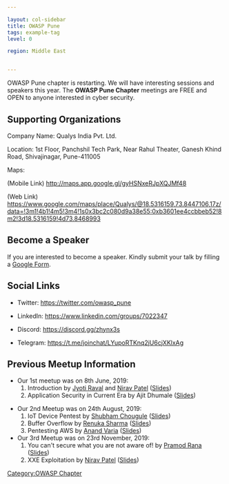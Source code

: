 ```yaml
---

layout: col-sidebar
title: OWASP Pune
tags: example-tag
level: 0

region: Middle East


---
```

OWASP Pune chapter is restarting. We will have interesting sessions and
speakers this year. The **OWASP Pune Chapter** meetings are FREE and
OPEN to anyone interested in cyber security.

## Supporting Organizations

Company Name: Qualys India Pvt. Ltd.

Location: 1st Floor, Panchshil Tech Park, Near Rahul Theater, Ganesh
Khind Road, Shivajinagar, Pune-411005

Maps:

(Mobile Link) <http://maps.app.google.gl/gyHSNxeRJpXQJMf48>

(Web Link)
<https://www.google.com/maps/place/Qualys/@18.5316159,73.8447106,17z/data=!3m1!4b1!4m5!3m4!1s0x3bc2c080d9a38e55:0xb3601ee4ccbbeb52!8m2!3d18.5316159!4d73.8468993>

## Become a Speaker

If you are interested to become a speaker. Kindly submit your talk by
filling a [Google
Form](https://docs.google.com/forms/d/1nTu79MZWNVOrUDh09T9iPiIFiG58q0x53gTvaDJOz68).

## Social Links

  - Twitter: <https://twitter.com/owasp_pune>

<!-- end list -->

  - LinkedIn: <https://www.linkedin.com/groups/7022347>

<!-- end list -->

  - Discord: <https://discord.gg/zhynx3s>

<!-- end list -->

  - Telegram: <https://t.me/joinchat/LYupoRTKnq2jU6cjXKlxAg>

## Previous Meetup Information

  - Our 1st meetup was on 8th June, 2019:
    1.  Introduction by [Jyoti Raval](https://twitter.com/JenyRaval) and
        [Nirav Patel](https://twitter.com/niravvhackky)
        ([Slides](https://www.owasp.org/index.php/File:1._OWASP_Pune_First_Meetup.pdf))
    2.  Application Security in Current Era by Ajit Dhumale
        ([Slides](https://www.owasp.org/index.php/File:Application_Security_in_Current_Era_-_Ajit_Dhumale.pdf))

<!-- end list -->

  - Our 2nd Meetup was on 24th August, 2019:
    1.  IoT Device Pentest by [Shubham
        Chougule](https://twitter.com/shubhamtc)
        ([Slides](https://www.owasp.org/index.php/File:IoT_Device_Pentest_by_Shubham_Chougule.pdf))
    2.  Buffer Overflow by [Renuka
        Sharma](https://twitter.com/renusharma3031)
        ([Slides](https://www.owasp.org/index.php/File:Buffer_overflow_by_Renuka_Sharma.pdf))
    3.  Pentesting AWS by [Anand Varia](https://twitter.com/_0xVariable)
        ([Slides](https://www.owasp.org/index.php/File:Pentesting_AWS_by_Anand_Varia.pdf))
  - Our 3rd Meetup was on 23rd November, 2019:
    1.  You can't secure what you are not aware of\! by [Pramod
        Rana](https://twitter.com/iamvarchashva)
        ([Slides](https://drive.google.com/file/d/1mk0kjoPt6mbQhilJ0zyIQYmmLtp90yHo/view?usp=sharing))
    2.  XXE Exploitation by [Nirav
        Patel](https://twitter.com/nirav4peace)
        ([Slides](https://www.owasp.org/index.php/File:XXE_Exploitation.pdf))

[Category:OWASP Chapter](Category:OWASP_Chapter "wikilink")
